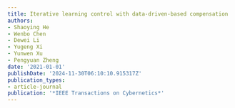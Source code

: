 ```yaml
---
title: Iterative learning control with data-driven-based compensation
authors:
- Shaoying He
- Wenbo Chen
- Dewei Li
- Yugeng Xi
- Yunwen Xu
- Pengyuan Zheng
date: '2021-01-01'
publishDate: '2024-11-30T06:10:10.915317Z'
publication_types:
- article-journal
publication: '*IEEE Transactions on Cybernetics*'
---
```

